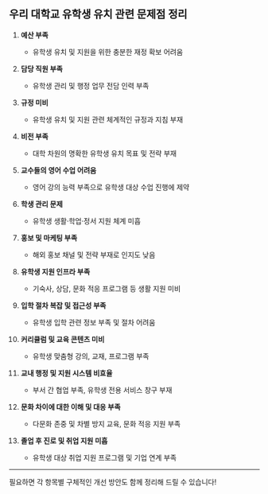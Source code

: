 ## 우리 대학교 유학생 유치 관련 문제점 정리

1. **예산 부족**

   * 유학생 유치 및 지원을 위한 충분한 재정 확보 어려움

2. **담당 직원 부족**

   * 유학생 관리 및 행정 업무 전담 인력 부족

3. **규정 미비**

   * 유학생 유치 및 지원 관련 체계적인 규정과 지침 부재

4. **비전 부족**

   * 대학 차원의 명확한 유학생 유치 목표 및 전략 부재

5. **교수들의 영어 수업 어려움**

   * 영어 강의 능력 부족으로 유학생 대상 수업 진행에 제약

6. **학생 관리 문제**

   * 유학생 생활·학업·정서 지원 체계 미흡

7. **홍보 및 마케팅 부족**

   * 해외 홍보 채널 및 전략 부재로 인지도 낮음

8. **유학생 지원 인프라 부족**

   * 기숙사, 상담, 문화 적응 프로그램 등 생활 지원 미비

9. **입학 절차 복잡 및 접근성 부족**

   * 유학생 입학 관련 정보 부족 및 절차 어려움

10. **커리큘럼 및 교육 콘텐츠 미비**

    * 유학생 맞춤형 강의, 교재, 프로그램 부족

11. **교내 행정 및 지원 시스템 비효율**

    * 부서 간 협업 부족, 유학생 전용 서비스 창구 부재

12. **문화 차이에 대한 이해 및 대응 부족**

    * 다문화 존중 및 차별 방지 교육, 문화 적응 지원 부족

13. **졸업 후 진로 및 취업 지원 미흡**

    * 유학생 대상 취업 지원 프로그램 및 기업 연계 부족

---

필요하면 각 항목별 구체적인 개선 방안도 함께 정리해 드릴 수 있습니다!
